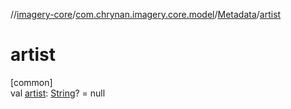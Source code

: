 //[imagery-core](../../../index.md)/[com.chrynan.imagery.core.model](../index.md)/[Metadata](index.md)/[artist](artist.md)

# artist

[common]\
val [artist](artist.md): [String](https://kotlinlang.org/api/latest/jvm/stdlib/kotlin/-string/index.html)? = null
